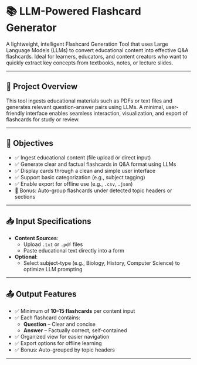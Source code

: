 # 📚 LLM-Powered Flashcard Generator

A lightweight, intelligent Flashcard Generation Tool that uses Large Language Models (LLMs) to convert educational content into effective Q&A flashcards. Ideal for learners, educators, and content creators who want to quickly extract key concepts from textbooks, notes, or lecture slides.

---

## 🚀 Project Overview

This tool ingests educational materials such as PDFs or text files and generates relevant question-answer pairs using LLMs. A minimal, user-friendly interface enables seamless interaction, visualization, and export of flashcards for study or review.

---

## 🎯 Objectives

- ✅ Ingest educational content (file upload or direct input)
- ✅ Generate clear and factual flashcards in Q&A format using LLMs
- ✅ Display cards through a clean and simple user interface
- ✅ Support basic categorization (e.g., subject tagging)
- ✅ Enable export for offline use (e.g., `.csv`, `.json`)
- 🔄 Bonus: Auto-group flashcards under detected topic headers or sections

---

## 📥 Input Specifications

- **Content Sources**:
  - Upload `.txt` or `.pdf` files
  - Paste educational text directly into a form
- **Optional**:
  - Select subject-type (e.g., Biology, History, Computer Science) to optimize LLM prompting

---

## 📤 Output Features

- ✅ Minimum of **10–15 flashcards** per content input
- ✅ Each flashcard contains:
  - **Question** – Clear and concise
  - **Answer** – Factually correct, self-contained
- ✅ Organized view for easier navigation
- ✅ Export options for offline learning
- ✅ Bonus: Auto-grouped by topic headers

---

